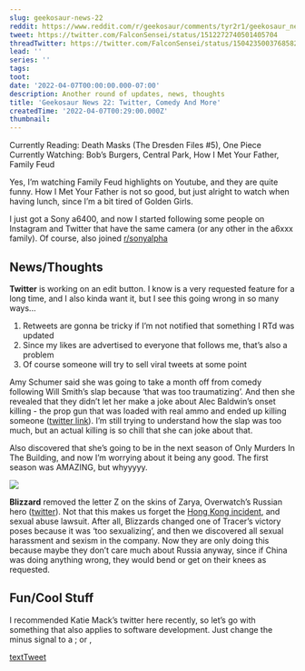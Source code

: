 ```yaml
---
slug: geekosaur-news-22
reddit: https://www.reddit.com/r/geekosaur/comments/tyr2r1/geekosaur_news_22_twitter_comedy_and_more/
tweet: https://twitter.com/FalconSensei/status/1512272740501405704
threadTwitter: https://twitter.com/FalconSensei/status/1504235003768582144
lead: ''
series: ''
tags:
toot:
date: '2022-04-07T00:00:00.000-07:00'
description: Another round of updates, news, thoughts
title: 'Geekosaur News 22: Twitter, Comedy And More'
createdTime: '2022-04-07T00:29:00.000Z'
thumbnail:
---
```


Currently Reading: Death Masks (The Dresden Files #5), One Piece
Currently Watching: Bob’s Burgers, Central Park, How I Met Your Father, Family Feud

Yes, I’m watching Family Feud highlights on Youtube, and they are quite funny. How I Met Your Father is not so good, but just alright to watch when having lunch, since I’m a bit tired of Golden Girls.

I just got a Sony a6400, and now I started following some people on Instagram and Twitter that have the same camera (or any other in the a6xxx family). Of course, also joined [r/sonyalpha](https://www.reddit.com/r/SonyAlpha/)

## News/Thoughts

**Twitter** is working on an edit button. I know is a very requested feature for a long time, and I also kinda want it, but I see this going wrong in so many ways...

1. Retweets are gonna be tricky if I’m not notified that something I RTd was updated
2. Since my likes are advertised to everyone that follows me, that’s also a problem
3. Of course someone will try to sell viral tweets at some point

Amy Schumer said she was going to take a month off from comedy following Will Smith’s slap because ‘that was too traumatizing’. And then she revealed that they didn’t let her make a joke about Alec Baldwin’s onset killing - the prop gun that was loaded with real ammo and ended up killing someone ([twitter link](https://twitter.com/DiscussingFilm/status/1511029832611778564)). I’m still trying to understand how the slap was too much, but an actual killing is so chill that she can joke about that.

Also discovered that she’s going to be in the next season of Only Murders In The Building, and now I’m worrying about it being any good. The first season was AMAZING, but whyyyyy.

![](/img/notion/5568e72a-9aba-459b-8d06-a8762aef5cc0/OcuEiTDbpy-600.jpeg)

**Blizzard** removed the letter Z on the skins of Zarya, Overwatch’s Russian hero ([twitter](https://twitter.com/Polygon/status/1511802982576406529)). Not that this makes us forget the [Hong Kong incident](https://en.wikipedia.org/wiki/Blitzchung_controversy#:~:text=In%20October%202019%2C%20American%20video,during%20an%20official%20streaming%20event.), and sexual abuse lawsuit. After all, Blizzards changed one of Tracer’s victory poses because it was ‘too sexualizing’, and then we discovered all sexual harassment and sexism in the company. Now they are only doing this because maybe they don’t care much about Russia anyway, since if China was doing anything wrong, they would bend or get on their knees as requested.

## Fun/Cool Stuff

I recommended Katie Mack’s twitter here recently, so let’s go with something that also applies to software development. Just change the minus signal to a ; or ,

[textTweet](https://twitter.com/AstroKatie/status/1511760122120339460)